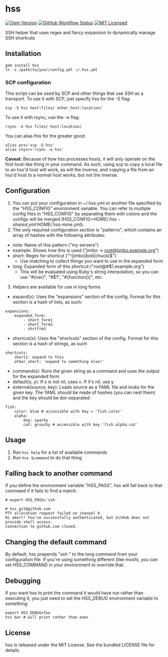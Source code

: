 hss
=========

[![Gem Version](https://img.shields.io/gem/v/hss.svg)](https://rubygems.org/gems/hss)
[![GitHub Workflow Status](https://img.shields.io/github/workflow/status/akerl/hss/Build)](https://github.com/akerl/hss/actions)
[![MIT Licensed](https://img.shields.io/badge/license-MIT-green.svg)](https://tldrlegal.com/license/mit-license)

SSH helper that uses regex and fancy expansion to dynamically manage SSH shortcuts

## Installation

```
gem install hss
ln -s /path/to/your/config.yml ~/.hss.yml
```

### SCP configuration

This script can be used by SCP and other things that use SSH as a transport. To use it with SCP, just specify hss for the -S flag:

```
scp -S hss host:files/ other_host:location/
```

To use it with rsync, use the -e flag:

```
rsync -e hss files/ host:location/
```

You can alias this for the greater good:

```
alias pcs='scp -S hss'
alias cnysr='rsync -e hss'
```

**Caveat:** Because of how hss processes hosts, it will only operate on the first host-like thing in your command. As such, using scp to copy a local file to an hss'd host will work, as will the inverse, and copying a file from an hss'd host to a normal host works, but not the inverse.

## Configuration

1. You can put your configuration in ~/.hss.yml or another file specified by the "HSS\_CONFIG" environment variable.  You can refer to multiple config files in "HSS\_CONFIG" by separating them with colons and the configs will be merged (HSS\_CONFIG=$HOME/.hss-shared.yml:$HOME/.hss-mine.yml).
2. The only required configuration section is "patterns", which contains an array of hashes with the following attributes:
  * note: Name of this pattern ("my servers")
  * example: Shows how this is used ("jimbo -> root@jimbo.example.org")
  * short: Regex for shortcut ("^(jimbo|bob|chuck)$")
    * Use matching to collect things you want to use in the expanded form
  * long: Expanded form of this shortcut ("root@#$1.example.org")
    * This will be evaluated using Ruby's string interpolation, so you can use "#{var}", "#$1", "#{function()}", etc.
3. Helpers are available for use in long forms
  * expand(x): Uses the "expansions" section of the config. Format for this section is a hash of lists, as such:

```
expansions:
    expanded_form:
        - short_form1
        - short_form2
        - shrtfrm3
```

  * shortcut(x): Uses the "shortcuts" section of the config. Format for this section is a hash of strings, as such

```
shortcuts:
    short1: expand to this
    other_short: 'expand to something else!'
```

  * command(x): Runs the given string as a command and uses the output for the expanded form
  * default(x, y): If x is not nil, uses x. If it's nil, use y
  * external(source, key): Loads source as a YAML file and looks for the given key. The YAML should be made of hashes (you can nest them) and the key should be dot-separated:

```
fish:
    color: blue # accessible with key = 'fish.color'
    alpha:
        dog: sparky
        cat: grouchy # accessible with key 'fish.alpha.cat'
```

## Usage

1. Run `hss help` for a list of available commands
2. Run `hss $command` to do that thing

## Falling back to another command

If you define the environment variable "HSS_PASS", hss will fall back to that command if it fails to find a match:

```
# export HSS_PASS='ssh'

# hss git@github.com
PTY allocation request failed on channel 0
Hi akerl! You've successfully authenticated, but GitHub does not provide shell access.
Connection to github.com closed.
```

## Changing the default command

By default, hss prepends "ssh " to the long command from your configuration file. If you're using something different (like mosh), you can set HSS_COMMAND in your environment to override that.

## Debugging

If you want hss to print the command it would have run rather than executing it, you just need to set the HSS\_DEBUG environment variable to something:

```
export HSS_DEBUG=foo
hss bar # will print rather than exec
```

## License

hss is released under the MIT License. See the bundled LICENSE file for details.

